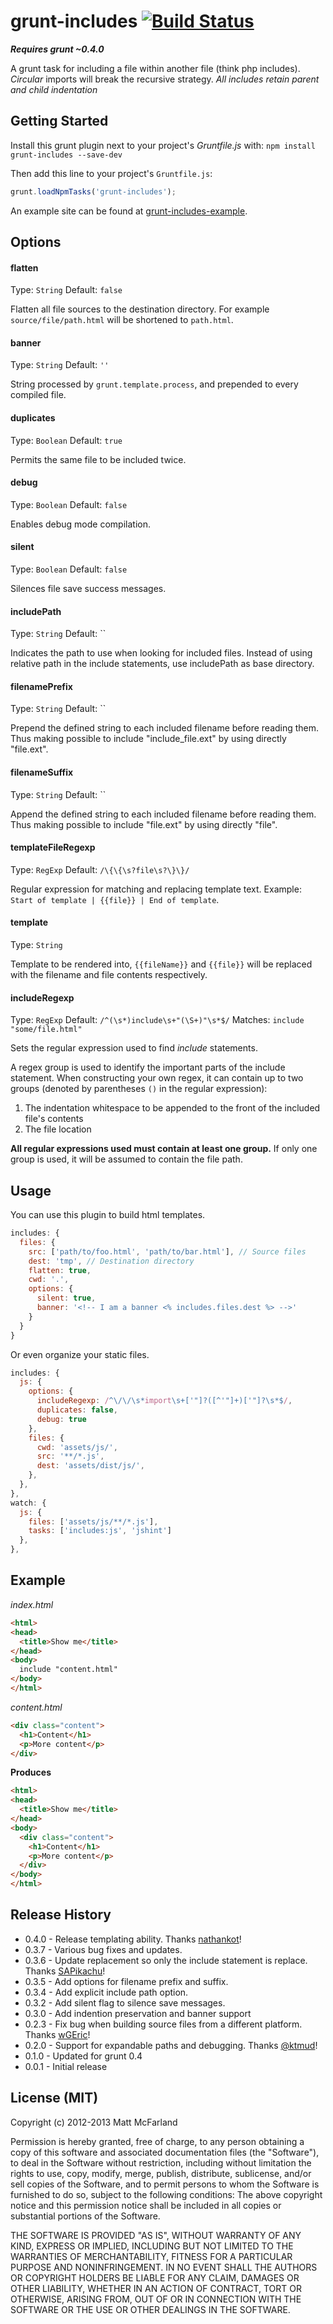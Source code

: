 # grunt-includes [![Build Status](https://travis-ci.org/vanetix/grunt-includes.png?branch=master)](https://travis-ci.org/vanetix/grunt-includes)
***Requires grunt ~0.4.0***

A grunt task for including a file within another file (think php includes). *Circular* imports will break the recursive strategy. *All includes retain parent and child indentation*

## Getting Started
Install this grunt plugin next to your project's *Gruntfile.js* with: `npm install grunt-includes --save-dev`

Then add this line to your project's `Gruntfile.js`:

```javascript
grunt.loadNpmTasks('grunt-includes');
```

An example site can be found at [grunt-includes-example](https://github.com/vanetix/grunt-includes-example).

## Options

#### flatten
Type: `String`
Default: `false`

Flatten all file sources to the destination directory. For example `source/file/path.html` will be shortened to `path.html`.

#### banner
Type: `String`
Default: `''`

String processed by `grunt.template.process`, and prepended to every compiled file.

#### duplicates
Type: `Boolean`
Default: `true`

Permits the same file to be included twice.

#### debug
Type: `Boolean`
Default: `false`

Enables debug mode compilation.

#### silent
Type: `Boolean`
Default: `false`

Silences file save success messages.

#### includePath
Type: `String`
Default: ``

Indicates the path to use when looking for included files. Instead of using relative path in the include statements, use includePath as base directory.

#### filenamePrefix
Type: `String`
Default: ``

Prepend the defined string to each included filename before reading them. Thus making possible to include "include_file.ext" by using directly "file.ext".

#### filenameSuffix
Type: `String`
Default: ``

Append the defined string to each included filename before reading them. Thus making possible to include "file.ext" by using directly "file".

#### templateFileRegexp
Type: `RegExp`
Default: `/\{\{\s?file\s?\}\}/`

Regular expression for matching and replacing template text. Example: `Start of template | {{file}} | End of template`.

#### template
Type: `String`

Template to be rendered into, `{{fileName}}` and `{{file}}` will be replaced with the filename and file contents respectively.

#### includeRegexp
Type: `RegExp`
Default: `/^(\s*)include\s+"(\S+)"\s*$/`
Matches: `include "some/file.html"`

Sets the regular expression used to find *include* statements.

A regex group is used to identify the important parts of the include statement.  When constructing your own regex, it can contain up to two groups (denoted by parentheses `()` in the regular expression):

 1. The indentation whitespace to be appended to the front of the included file's contents
 2. The file location

**All regular expressions used must contain at least one group.**  If only one group is used, it will be assumed to contain the file path.

## Usage

You can use this plugin to build html templates.

```javascript
includes: {
  files: {
    src: ['path/to/foo.html', 'path/to/bar.html'], // Source files
    dest: 'tmp', // Destination directory
    flatten: true,
    cwd: '.',
    options: {
      silent: true,
      banner: '<!-- I am a banner <% includes.files.dest %> -->'
    }
  }
}
```

Or even organize your static files.

```javascript
includes: {
  js: {
    options: {
      includeRegexp: /^\/\/\s*import\s+['"]?([^'"]+)['"]?\s*$/,
      duplicates: false,
      debug: true
    },
    files: {
      cwd: 'assets/js/',
      src: '**/*.js',
      dest: 'assets/dist/js/',
    },
  },
},
watch: {
  js: {
    files: ['assets/js/**/*.js'],
    tasks: ['includes:js', 'jshint']
  },
},
```

## Example
*index.html*
```html
<html>
<head>
  <title>Show me</title>
</head>
<body>
  include "content.html"
</body>
</html>
```
*content.html*
```html
<div class="content">
  <h1>Content</h1>
  <p>More content</p>
</div>
```
**Produces**
```html
<html>
<head>
  <title>Show me</title>
</head>
<body>
  <div class="content">
    <h1>Content</h1>
    <p>More content</p>
  </div>
</body>
</html>
```

## Release History
- 0.4.0 - Release templating ability. Thanks [nathankot](https://github.com/nathankot)!
- 0.3.7 - Various bug fixes and updates.
- 0.3.6 - Update replacement so only the include statement is replace. Thanks [SAPikachu](https://github.com/SAPikachu)!
- 0.3.5 - Add options for filename prefix and suffix.
- 0.3.4 - Add explicit include path option.
- 0.3.2 - Add silent flag to silence save messages.
- 0.3.0 - Add indention preservation and banner support
- 0.2.3 - Fix bug when building source files from a different platform. Thanks [wGEric](https://github.com/wGEric)!
- 0.2.0 - Support for expandable paths and debugging. Thanks [@ktmud](https://github.com/ktmud)!
- 0.1.0 - Updated for grunt 0.4
- 0.0.1 - Initial release

## License (MIT)
Copyright (c) 2012-2013 Matt McFarland

Permission is hereby granted, free of charge, to any person obtaining a copy of this software and associated documentation files (the "Software"), to deal in the Software without restriction, including without limitation the rights to use, copy, modify, merge, publish, distribute, sublicense, and/or sell copies of the Software, and to permit persons to whom the Software is furnished to do so, subject to the following conditions: The above copyright notice and this permission notice shall be included in all copies or substantial portions of the Software.

THE SOFTWARE IS PROVIDED "AS IS", WITHOUT WARRANTY OF ANY KIND, EXPRESS OR IMPLIED, INCLUDING BUT NOT LIMITED TO THE WARRANTIES OF MERCHANTABILITY, FITNESS FOR A PARTICULAR PURPOSE AND NONINFRINGEMENT. IN NO EVENT SHALL THE AUTHORS OR COPYRIGHT HOLDERS BE LIABLE FOR ANY CLAIM, DAMAGES OR OTHER LIABILITY, WHETHER IN AN ACTION OF CONTRACT, TORT OR OTHERWISE, ARISING FROM, OUT OF OR IN CONNECTION WITH THE SOFTWARE OR THE USE OR OTHER DEALINGS IN THE SOFTWARE.
